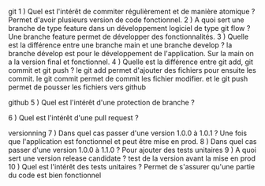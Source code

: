 git
1 ) Quel est l'intérêt de commiter régulièrement et de manière atomique ?
    Permet d'avoir plusieurs version de code fonctionnel.
2 ) A quoi sert une branche de type feature dans un développement logiciel de type git flow ?
    Une branche feature permet de développer des fonctionnalités.
3 ) Quelle est la différence entre une branche main et une branche develop ?
    la branche dévelop est pour le développement de l'application. Sur la main on a la version final et fonctionnel.
4 ) Quelle est la différence entre git add, git commit et git push ?
    le git add permet d'ajouter des fichiers pour ensuite les commit. le git commit permet de commit les fichier modifier. et le git push permet de pousser les fichiers vers github

github
5 ) Quel est l'intérêt d'une protection de branche ?

6 ) Quel est l'intérêt d'une pull request ?

versionning
7 ) Dans quel cas passer d'une version 1.0.0 à 1.0.1 ?
    Une fois que l'application est fonctionnel et peut être mise en prod.
8 ) Dans quel cas passer d'une version 1.0.0 à 1.1.0 ?
    Pour ajouter des tests unitaires
9 ) A quoi sert une version release candidate ?
    test de la version avant la mise en prod
10 ) Quel est l'intérêt des tests unitaires ?
    Permet de s'assurer qu'une partie du code est bien fonctionnel
